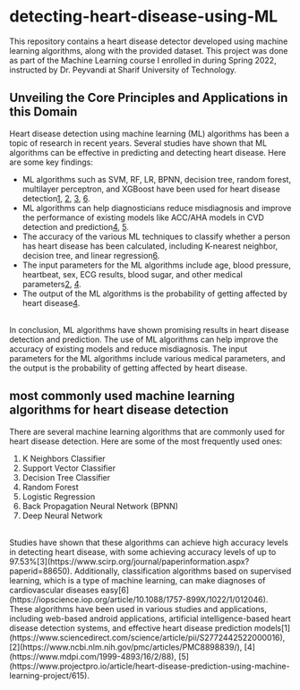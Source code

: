 # detecting-heart-disease-using-ML

This repository contains a heart disease detector developed using machine learning algorithms, along with the provided dataset. This project was done as part of the Machine Learning course I enrolled in during Spring 2022, instructed by Dr. Peyvandi at Sharif University of Technology.
<br>

## Unveiling the Core Principles and Applications in this Domain
Heart disease detection using machine learning (ML) algorithms has been a topic of research in recent years. Several studies have shown that ML algorithms can be effective in predicting and detecting heart disease. Here are some key findings:
- ML algorithms such as SVM, RF, LR, BPNN, decision tree, random forest, multilayer perceptron, and XGBoost have been used for heart disease detection[1](https://www.ncbi.nlm.nih.gov/pmc/articles/PMC8898839/), [2](https://www.mdpi.com/1999-4893/16/2/88), [3](https://www.frontiersin.org/articles/10.3389/fmed.2023.1150933), [6](https://iopscience.iop.org/article/10.1088/1742-6596/2161/1/012013/pdf).
- ML algorithms can help diagnosticians reduce misdiagnosis and improve the performance of existing models like ACC/AHA models in CVD detection and prediction[4](https://www.scirp.org/journal/paperinformation.aspx?paperid=88650), [5](https://iopscience.iop.org/article/10.1088/1757-899X/1022/1/012046).
- The accuracy of the various ML techniques to classify whether a person has heart disease has been calculated, including K-nearest neighbor, decision tree, and linear regression[6](https://iopscience.iop.org/article/10.1088/1742-6596/2161/1/012013/pdf).
- The input parameters for the ML algorithms include age, blood pressure, heartbeat, sex, ECG results, blood sugar, and other medical parameters[2](https://www.mdpi.com/1999-4893/16/2/88), [4](https://www.scirp.org/journal/paperinformation.aspx?paperid=88650).
- The output of the ML algorithms is the probability of getting affected by heart disease[4](https://www.scirp.org/journal/paperinformation.aspx?paperid=88650).
<br>
In conclusion, ML algorithms have shown promising results in heart disease detection and prediction. The use of ML algorithms can help improve the accuracy of existing models and reduce misdiagnosis. The input parameters for the ML algorithms include various medical parameters, and the output is the probability of getting affected by heart disease.

## most commonly used machine learning algorithms for heart disease detection
There are several machine learning algorithms that are commonly used for heart disease detection. Here are some of the most frequently used ones:
1. K Neighbors Classifier
2. Support Vector Classifier
3. Decision Tree Classifier
4. Random Forest
5. Logistic Regression
6. Back Propagation Neural Network (BPNN)
7. Deep Neural Network
<br>
Studies have shown that these algorithms can achieve high accuracy levels in detecting heart disease, with some achieving accuracy levels of up to 97.53%[3](https://www.scirp.org/journal/paperinformation.aspx?paperid=88650). Additionally, classification algorithms based on supervised learning, which is a type of machine learning, can make diagnoses of cardiovascular diseases easy[6](https://iopscience.iop.org/article/10.1088/1757-899X/1022/1/012046). These algorithms have been used in various studies and applications, including web-based android applications, artificial intelligence-based heart disease detection systems, and effective heart disease prediction models[1](https://www.sciencedirect.com/science/article/pii/S2772442522000016), [2](https://www.ncbi.nlm.nih.gov/pmc/articles/PMC8898839/), [4](https://www.mdpi.com/1999-4893/16/2/88), [5](https://www.projectpro.io/article/heart-disease-prediction-using-machine-learning-project/615).
